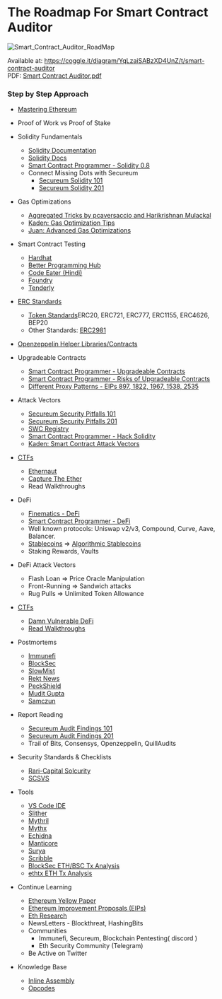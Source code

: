 # The Roadmap For Smart Contract Auditor

![Smart_Contract_Auditor_RoadMap](https://user-images.githubusercontent.com/54918791/174233728-015bd233-1df9-49fb-a6a3-2af970d90b60.png)  


Available at: https://coggle.it/diagram/YqLzaiSABzXD4UnZ/t/smart-contract-auditor  
PDF: [Smart Contract Auditor.pdf](https://github.com/VarmaKollu/MindMap/files/11069335/Smart.Contract.Auditor.pdf)
### Step by Step Approach  

* [Mastering Ethereum](https://github.com/ethereumbook/ethereumbook)  
* Proof of Work vs Proof of Stake
* Solidity Fundamentals
  * [Solidity Documentation](https://docs.soliditylang.org/en/latest/)
  * [Solidity Docs](https://docs.soliditylang.org/en/v0.8.13/index.html)
  * [Smart Contract Programmer - Solidity 0.8](https://www.youtube.com/playlist?list=PLO5VPQH6OWdVQwpQfw9rZ67O6Pjfo6q-p)
  * Connect Missing Dots with Secureum
    * [Secureum Solidity 101](https://secureum.substack.com/p/solidity-101?s=r)
    * [Secureum Solidity 201](https://secureum.substack.com/p/solidity-201?s=r)

* Gas Optimizations
  * [Aggregated Tricks by pcaversaccio and Harikrishnan Mulackal](https://forum.openzeppelin.com/t/a-collection-of-gas-optimisation-tricks/19966/6)
  * [Kaden: Gas Optimization Tips](https://betterprogramming.pub/how-to-write-smart-contracts-that-optimize-gas-spent-on-ethereum-30b5e9c5db85)
  * [Juan: Advanced Gas Optimizations](https://dev.to/juanxavier/advanced-gas-optimizations-tips-for-solidity-1j2f)

* Smart Contract Testing
  * [Hardhat](https://hardhat.org/guides/waffle-testing.html)
  * [Better Programming Hub](https://betterprogramming.pub/the-complete-hands-on-hardhat-tutorial-9e23728fc8a4)
  * [Code Eater (Hindi)](https://www.youtube.com/watch?v=vuqhHOx6188&list=PLgPmWS2dQHW9mucRpDVe16j9Qn74ZXqcD&index=5)
  * [Foundry](https://github.com/foundry-rs/foundry)
  * [Tenderly](https://tenderly.co/)

* [ERC Standards]()
  * [Token Standards](https://ethereum.org/en/developers/docs/standards/tokens/)ERC20, ERC721, ERC777, ERC1155, ERC4626, BEP20
  * Other Standards: [ERC2981](https://eips.ethereum.org/EIPS/eip-2981)

* [Openzeppelin Helper Libraries/Contracts](https://github.com/OpenZeppelin/openzeppelin-contracts)

* Upgradeable Contracts
  * [Smart Contract Programmer - Upgradeable Contracts](https://www.youtube.com/watch?v=JgSj7IiE4jA&t=157s)
  * [Smart Contract Programmer - Risks of Upgradeable Contracts](https://www.youtube.com/watch?v=XmxfB5JOt1Q&t=3s)
  * [Different Proxy Patterns - EIPs 897, 1822, 1967, 1538, 2535](https://ethereum-blockchain-developer.com/110-upgrade-smart-contracts/00-project/)

* Attack Vectors
  * [Secureum Security Pitfalls 101](https://secureum.substack.com/p/security-pitfalls-and-best-practices-101?s=r)
  * [Secureum Security Pitfalls 201](https://secureum.substack.com/p/security-pitfalls-and-best-practices-201?s=r)
  * [SWC Registry](https://swcregistry.io/)
  * [Smart Contract Programmer - Hack Solidity](https://www.youtube.com/watch?v=4Mm3BCyHtDY&list=PLO5VPQH6OWdWsCgXJT9UuzgbC8SPvTRi5)
  * [Kaden: Smart Contract Attack Vectors](https://github.com/KadenZipfel/smart-contract-attack-vectors)

* [CTFs](https://github.com/blockthreat/blocksec-ctfs)
  * [Ethernaut](https://ethernaut.openzeppelin.com/)
  * [Capture The Ether](https://capturetheether.com/)
  * Read Walkthroughs

* DeFi
  * [Finematics - DeFi](https://www.youtube.com/watch?v=pWGLtjG-F5c&list=PLjrTIwaNiTwn39tg3sR_bPBWGHoznv47D)
  * [Smart Contract Programmer - DeFi](https://www.youtube.com/watch?v=qB2Ulx201wY&list=PLO5VPQH6OWdX-Rh7RonjZhOd9pb9zOnHW)
  * Well known protocols: Uniswap v2/v3, Compound, Curve, Aave, Balancer.
  * [Stablecoins](https://blog.chain.link/what-are-stablecoins/) => [Algorithmic Stablecoins](https://cointelegraph.com/altcoins-for-beginners/a-beginner-s-guide-on-algorithmic-stablecoins)
  * Staking Rewards, Vaults

* DeFi Attack Vectors
  * Flash Loan => Price Oracle Manipulation
  * Front-Running => Sandwich attacks
  * Rug Pulls => Unlimited Token Allowance

* [CTFs](https://github.com/blockthreat/blocksec-ctfs)  
  * [Damn Vulnerable DeFi](https://www.damnvulnerabledefi.xyz/)
  * [Read Walkthroughs](https://medium.com/@0xsage/)

* Postmortems
  * [Immunefi](https://medium.com/@immunefi)
  * [BlockSec](https://blocksecteam.medium.com/)
  * [SlowMist](https://slowmist.medium.com/)
  * [Rekt News](https://rekt.news/)
  * [PeckShield](https://twitter.com/peckshield)
  * [Mudit Gupta](https://twitter.com/mudit__gupta)
  * [Samczun](https://twitter.com/samczsun)

* Report Reading
  * [Secureum Audit Findings 101](https://secureum.substack.com/p/audit-findings-101?s=r)
  * [Secureum Audit Findings 201](https://secureum.substack.com/p/audit-findings-201?s=r)
  * Trail of Bits, Consensys, Openzeppelin, QuillAudits

* Security Standards & Checklists
  * [Rari-Capital Solcurity](https://github.com/Rari-Capital/solcurity)
  * [SCSVS](https://github.com/securing/SCSVS)

* Tools
  * [VS Code IDE](https://code.visualstudio.com/)
  * [Slither](https://github.com/crytic/slither)
  * [Mythril](https://github.com/ConsenSys/mythril)
  * [Mythx](https://mythx.io/)
  * [Echidna](https://github.com/crytic/echidna)
  * [Manticore](https://github.com/trailofbits/manticore)
  * [Surya](https://github.com/ConsenSys/surya)
  * [Scribble](https://github.com/ConsenSys/scribble)
  * [BlockSec ETH/BSC Tx Analysis](https://versatile.blocksecteam.com/tx) 
  * [ethtx ETH Tx Analysis](https://ethtx.info/)
  
* Continue Learning
  * [Ethereum Yellow Paper](https://github.com/ethereum/yellowpaper)
  * [Ethereum Improvement Proposals (EIPs)](https://eips.ethereum.org/)
  * [Eth Research](https://ethresear.ch/)
  * NewsLetters - Blockthreat, HashingBits
  * Communities
    * Immunefi, Secureum, Blockchain Pentesting( discord )  
    * Eth Security Community (Telegram)
  * Be Active on Twitter


* Knowledge Base
  * [Inline Assembly](https://docs.soliditylang.org/en/v0.8.13/assembly.html)
  * [Opcodes](https://www.ethervm.io/)
